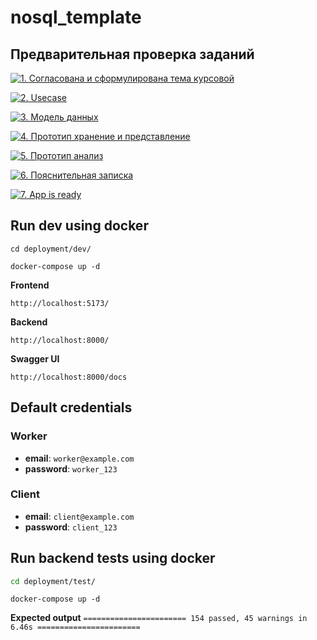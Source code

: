 # nosql_template


## Предварительная проверка заданий

<a href=" ./../../../actions/workflows/1_helloworld.yml" >![1. Согласована и сформулирована тема курсовой]( ./../../actions/workflows/1_helloworld.yml/badge.svg)</a>

<a href=" ./../../../actions/workflows/2_usecase.yml" >![2. Usecase]( ./../../actions/workflows/2_usecase.yml/badge.svg)</a>

<a href=" ./../../../actions/workflows/3_data_model.yml" >![3. Модель данных]( ./../../actions/workflows/3_data_model.yml/badge.svg)</a>

<a href=" ./../../../actions/workflows/4_prototype_store_and_view.yml" >![4. Прототип хранение и представление]( ./../../actions/workflows/4_prototype_store_and_view.yml/badge.svg)</a>

<a href=" ./../../../actions/workflows/5_prototype_analysis.yml" >![5. Прототип анализ]( ./../../actions/workflows/5_prototype_analysis.yml/badge.svg)</a> 

<a href=" ./../../../actions/workflows/6_report.yml" >![6. Пояснительная записка]( ./../../actions/workflows/6_report.yml/badge.svg)</a>

<a href=" ./../../../actions/workflows/7_app_is_ready.yml" >![7. App is ready]( ./../../actions/workflows/7_app_is_ready.yml/badge.svg)</a>

## Run dev using docker
```
cd deployment/dev/
```
```
docker-compose up -d
```
**Frontend**
```
http://localhost:5173/
```
**Backend**
```
http://localhost:8000/
```
**Swagger UI**
```
http://localhost:8000/docs
```
## Default credentials

### Worker
- **email**: `worker@example.com`
- **password**:  `worker_123`

### Client
- **email**: `client@example.com`
- **password**:  `client_123`



## Run backend tests using docker
```sh
cd deployment/test/
```
```
docker-compose up -d
```
**Expected output** `======================= 154 passed, 45 warnings in 6.46s =======================`
